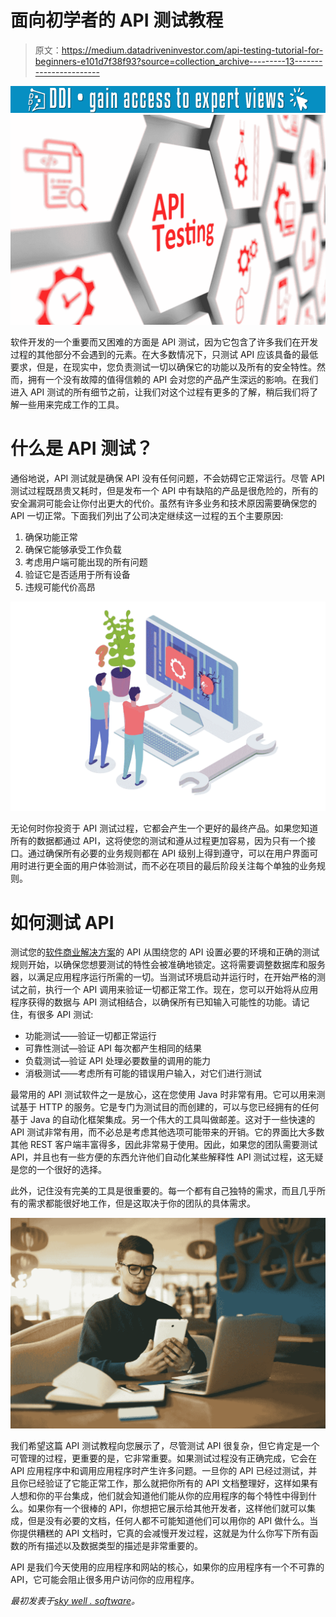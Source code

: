 # 面向初学者的 API 测试教程

> 原文：<https://medium.datadriveninvestor.com/api-testing-tutorial-for-beginners-e101d7f38f93?source=collection_archive---------13----------------------->

[![](img/4c75af2699c26bf20ab39b41db9a36f1.png)](http://www.track.datadriveninvestor.com/1B9E)![](img/61b4b7c469eaca318855e7d19a23e847.png)

软件开发的一个重要而又困难的方面是 API 测试，因为它包含了许多我们在开发过程的其他部分不会遇到的元素。在大多数情况下，只测试 API 应该具备的最低要求，但是，在现实中，您负责测试一切以确保它的功能以及所有的安全特性。然而，拥有一个没有故障的值得信赖的 API 会对您的产品产生深远的影响。在我们进入 API 测试的所有细节之前，让我们对这个过程有更多的了解，稍后我们将了解一些用来完成工作的工具。

# 什么是 API 测试？

通俗地说，API 测试就是确保 API 没有任何问题，不会妨碍它正常运行。尽管 API 测试过程既昂贵又耗时，但是发布一个 API 中有缺陷的产品是很危险的，所有的安全漏洞可能会让你付出更大的代价。虽然有许多业务和技术原因需要确保您的 API 一切正常。下面我们列出了公司决定继续这一过程的五个主要原因:

1.  确保功能正常
2.  确保它能够承受工作负载
3.  考虑用户端可能出现的所有问题
4.  验证它是否适用于所有设备
5.  违规可能代价高昂

![](img/8ad1e82f4f37fd23cd1d5253af3ca61d.png)

无论何时你投资于 API 测试过程，它都会产生一个更好的最终产品。如果您知道所有的数据都通过 API，这将使您的测试和遵从过程更加容易，因为只有一个接口。通过确保所有必要的业务规则都在 API 级别上得到遵守，可以在用户界面可用时进行更全面的用户体验测试，而不必在项目的最后阶段关注每个单独的业务规则。

# 如何测试 API

测试您的[软件商业解决方案](https://skywell.software/)的 API 从围绕您的 API 设置必要的环境和正确的测试规则开始，以确保您想要测试的特性会被准确地锁定。这将需要调整数据库和服务器，以满足应用程序运行所需的一切。当测试环境启动并运行时，在开始严格的测试之前，执行一个 API 调用来验证一切都正常工作。现在，您可以开始将从应用程序获得的数据与 API 测试相结合，以确保所有已知输入可能性的功能。请记住，有很多 API 测试:

*   功能测试——验证一切都正常运行
*   可靠性测试—验证 API 每次都产生相同的结果
*   负载测试—验证 API 处理必要数量的调用的能力
*   消极测试——考虑所有可能的错误用户输入，对它们进行测试

最常用的 API 测试软件之一是放心，这在您使用 Java 时非常有用。它可以用来测试基于 HTTP 的服务。它是专门为测试目的而创建的，可以与您已经拥有的任何基于 Java 的自动化框架集成。另一个伟大的工具叫做邮差。这对于一些快速的 API 测试非常有用，而不必总是考虑其他选项可能带来的开销。它的界面比大多数其他 REST 客户端丰富得多，因此非常易于使用。因此，如果您的团队需要测试 API，并且也有一些方便的东西允许他们自动化某些解释性 API 测试过程，这无疑是您的一个很好的选择。

此外，记住没有完美的工具是很重要的。每一个都有自己独特的需求，而且几乎所有的需求都能很好地工作，但是这取决于你的团队的具体需求。

![](img/3edd47ceaf93c4d44d780ee291c4f37e.png)

我们希望这篇 API 测试教程向您展示了，尽管测试 API 很复杂，但它肯定是一个可管理的过程，更重要的是，它非常重要。如果测试过程没有正确完成，它会在 API 应用程序中和调用应用程序时产生许多问题。一旦你的 API 已经过测试，并且你已经验证了它能正常工作，那么就把你所有的 API 文档整理好，这样如果有人想和你的平台集成，他们就会知道他们能从你的应用程序的每个特性中得到什么。如果你有一个很棒的 API，你想把它展示给其他开发者，这样他们就可以集成，但是没有必要的文档，任何人都不可能知道他们可以用你的 API 做什么。当你提供糟糕的 API 文档时，它真的会减慢开发过程，这就是为什么你写下所有函数的所有描述以及数据类型的描述是非常重要的。

API 是我们今天使用的应用程序和网站的核心，如果你的应用程序有一个不可靠的 API，它可能会阻止很多用户访问你的应用程序。

*最初发表于*[*sky well . software*](https://skywell.software/blog/api-testing-tutorial-for-beginners/)*。*